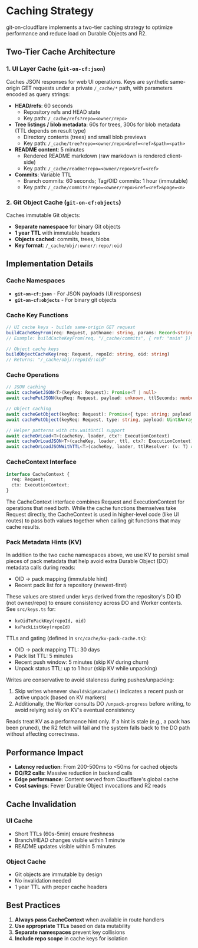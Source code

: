 # Caching Strategy

git-on-cloudflare implements a two-tier caching strategy to optimize performance and reduce load on Durable Objects and R2.

## Two-Tier Cache Architecture

### 1. UI Layer Cache (`git-on-cf:json`)

Caches JSON responses for web UI operations. Keys are synthetic same-origin GET requests under a private `/_cache/*` path, with parameters encoded as query strings:

- **HEAD/refs**: 60 seconds
  - Repository refs and HEAD state
  - Key path: `/_cache/refs?repo=<owner/repo>`
- **Tree listings / blob metadata**: 60s for trees, 300s for blob metadata (TTL depends on result type)
  - Directory contents (trees) and small blob previews
  - Key path: `/_cache/tree?repo=<owner/repo>&ref=<ref>&path=<path>`
- **README content**: 5 minutes
  - Rendered README markdown (raw markdown is rendered client-side)
  - Key path: `/_cache/readme?repo=<owner/repo>&ref=<ref>`
- **Commits**: Variable TTL
  - Branch commits: 60 seconds; Tag/OID commits: 1 hour (immutable)
  - Key path: `/_cache/commits?repo=<owner/repo>&ref=<ref>&page=<n>`

### 2. Git Object Cache (`git-on-cf:objects`)

Caches immutable Git objects:

- **Separate namespace** for binary Git objects
- **1 year TTL** with immutable headers
- **Objects cached**: commits, trees, blobs
- **Key format**: `/_cache/obj/:owner/:repo/:oid`

## Implementation Details

### Cache Namespaces

- **`git-on-cf:json`** - For JSON payloads (UI responses)
- **`git-on-cf:objects`** - For binary git objects

### Cache Key Functions

```typescript
// UI cache keys - builds same-origin GET request
buildCacheKeyFrom(req: Request, pathname: string, params: Record<string, string>)
// Example: buildCacheKeyFrom(req, "/_cache/commits", { ref: "main" })

// Object cache keys
buildObjectCacheKey(req: Request, repoId: string, oid: string)
// Returns: "/_cache/obj/:repoId/:oid"
```

### Cache Operations

```typescript
// JSON caching
await cacheGetJSON<T>(keyReq: Request): Promise<T | null>
await cachePutJSON(keyReq: Request, payload: unknown, ttlSeconds: number)

// Object caching
await cacheGetObject(keyReq: Request): Promise<{ type: string; payload: Uint8Array } | null>
await cachePutObject(keyReq: Request, type: string, payload: Uint8Array)

// Helper patterns with ctx.waitUntil support
await cacheOrLoad<T>(cacheKey, loader, ctx?: ExecutionContext)
await cacheOrLoadJSON<T>(cacheKey, loader, ttl, ctx?: ExecutionContext)
await cacheOrLoadJSONWithTTL<T>(cacheKey, loader, ttlResolver: (v: T) => number, ctx?: ExecutionContext)
```

### CacheContext Interface

```typescript
interface CacheContext {
  req: Request;
  ctx: ExecutionContext;
}
```

The CacheContext interface combines Request and ExecutionContext for operations that need both. While the cache functions themselves take Request directly, the CacheContext is used in higher-level code (like UI routes) to pass both values together when calling git functions that may cache results.

### Pack Metadata Hints (KV)

In addition to the two cache namespaces above, we use KV to persist small pieces of pack metadata that help avoid extra Durable Object (DO) metadata calls during reads:

- OID → pack mapping (immutable hint)
- Recent pack list for a repository (newest-first)

These values are stored under keys derived from the repository's DO ID (not owner/repo) to ensure consistency across DO and Worker contexts. See `src/keys.ts` for:

- `kvOidToPackKey(repoId, oid)`
- `kvPackListKey(repoId)`

TTLs and gating (defined in `src/cache/kv-pack-cache.ts`):

- OID → pack mapping TTL: 30 days
- Pack list TTL: 5 minutes
- Recent push window: 5 minutes (skip KV during churn)
- Unpack status TTL: up to 1 hour (skip KV while unpacking)

Writes are conservative to avoid staleness during pushes/unpacking:

1. Skip writes whenever `shouldSkipKVCache()` indicates a recent push or active unpack (based on KV markers)
2. Additionally, the Worker consults DO `/unpack-progress` before writing, to avoid relying solely on KV's eventual consistency

Reads treat KV as a performance hint only. If a hint is stale (e.g., a pack has been pruned), the R2 fetch will fail and the system falls back to the DO path without affecting correctness.

## Performance Impact

- **Latency reduction**: From 200-500ms to <50ms for cached objects
- **DO/R2 calls**: Massive reduction in backend calls
- **Edge performance**: Content served from Cloudflare's global cache
- **Cost savings**: Fewer Durable Object invocations and R2 reads

## Cache Invalidation

### UI Cache

- Short TTLs (60s-5min) ensure freshness
- Branch/HEAD changes visible within 1 minute
- README updates visible within 5 minutes

### Object Cache

- Git objects are immutable by design
- No invalidation needed
- 1 year TTL with proper cache headers

## Best Practices

1. **Always pass CacheContext** when available in route handlers
2. **Use appropriate TTLs** based on data mutability
3. **Separate namespaces** prevent key collisions
4. **Include repo scope** in cache keys for isolation
